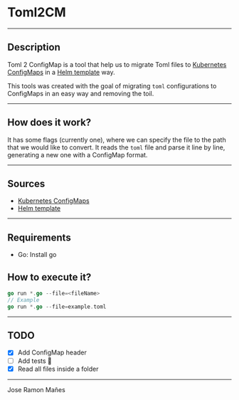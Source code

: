 # Toml2CM

---

## Description
Toml 2 ConfigMap is a tool that help us to migrate Toml files to [Kubernetes ConfigMaps](https://kubernetes.io/docs/concepts/configuration/configmap/) in a 
[Helm template](https://helm.sh/docs/chart_best_practices/templates/) way.

This tools was created with the goal of migrating `toml` configurations to
ConfigMaps in an easy way and removing the toil.

---

## How does it work?

It has some flags (currently one), where we can specify the file to the path
that we would like to convert.
It reads the `toml` file and parse it line by line, generating a new one with
a ConfigMap format.

---

## Sources

- [Kubernetes ConfigMaps](https://kubernetes.io/docs/concepts/configuration/configmap/)
- [Helm template](https://helm.sh/docs/chart_best_practices/templates/)

---

## Requirements

- Go: Install go


## How to execute it?

```go
go run *.go --file=<fileName>
// Example
go run *.go --file=example.toml
```

---

## TODO

- [x] Add ConfigMap header
- [ ] Add tests 👀
- [x] Read all files inside a folder

---

Jose Ramon Mañes
